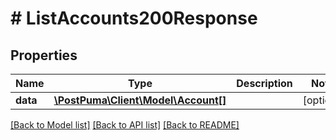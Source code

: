 # # ListAccounts200Response

## Properties

Name | Type | Description | Notes
------------ | ------------- | ------------- | -------------
**data** | [**\PostPuma\Client\Model\Account[]**](Account.md) |  | [optional]

[[Back to Model list]](../../README.md#models) [[Back to API list]](../../README.md#endpoints) [[Back to README]](../../README.md)
